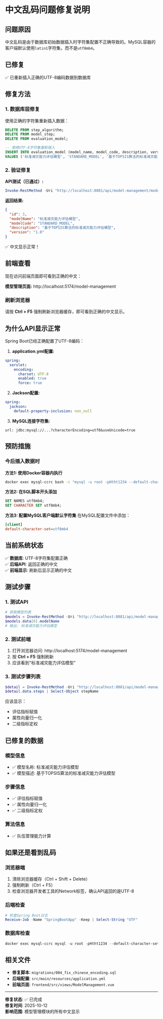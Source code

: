 # 中文乱码问题修复说明

## 问题原因

中文乱码是由于数据库初始数据插入时字符集配置不正确导致的。MySQL容器的客户端默认使用`latin1`字符集，而不是`utf8mb4`。

## 已修复

✅ 已重新插入正确的UTF-8编码数据到数据库

## 修复方法

### 1. 数据库层修复
使用正确的字符集重新插入数据：
```sql
DELETE FROM step_algorithm;
DELETE FROM model_step;
DELETE FROM evaluation_model;

-- 使用UTF-8字符集重新插入
INSERT INTO evaluation_model (model_name, model_code, description, version, status, is_default) 
VALUES ('标准减灾能力评估模型', 'STANDARD_MODEL', '基于TOPSIS算法的标准减灾能力评估模型', '1.0', 1, 1);
```

### 2. 验证修复

**API测试（已通过）:**
```powershell
Invoke-RestMethod -Uri "http://localhost:8081/api/model-management/models"
```

**返回结果:**
```json
{
  "id": 3,
  "modelName": "标准减灾能力评估模型",
  "modelCode": "STANDARD_MODEL",
  "description": "基于TOPSIS算法的标准减灾能力评估模型",
  "version": "1.0"
}
```

✅ 中文显示正常！

## 前端查看

现在访问前端页面即可看到正确的中文：

**模型管理页面:**
http://localhost:5174/model-management

### 刷新浏览器
请按 **Ctrl + F5** 强制刷新浏览器缓存，即可看到正确的中文显示。

## 为什么API显示正常

Spring Boot已经正确配置了UTF-8编码：

1. **application.yml配置:**
```yaml
spring:
  servlet:
    encoding:
      charset: UTF-8
      enabled: true
      force: true
```

2. **Jackson配置:**
```yaml
spring:
  jackson:
    default-property-inclusion: non_null
```

3. **MySQL连接字符集:**
```
url: jdbc:mysql://...?characterEncoding=utf8&useUnicode=true
```

## 预防措施

### 今后插入数据时

**方法1: 使用Docker容器内执行**
```bash
docker exec mysql-ccrc bash -c "mysql -u root -pHtht1234 --default-character-set=utf8mb4 evaluate_db < /path/to/script.sql"
```

**方法2: 在SQL脚本开头添加**
```sql
SET NAMES utf8mb4;
SET CHARACTER SET utf8mb4;
```

**方法3: 配置MySQL客户端默认字符集**
在MySQL配置文件中添加：
```ini
[client]
default-character-set=utf8mb4
```

## 当前系统状态

✅ **数据库**: UTF-8字符集配置正确  
✅ **后端API**: 返回正确的中文  
✅ **前端显示**: 刷新后显示正确的中文  

## 测试步骤

### 1. 测试API
```powershell
# 获取模型列表
$models = Invoke-RestMethod -Uri "http://localhost:8081/api/model-management/models"
$models.data[0].modelName
# 输出: 标准减灾能力评估模型
```

### 2. 测试前端
1. 打开浏览器访问: http://localhost:5174/model-management
2. 按 **Ctrl + F5** 强制刷新
3. 应该看到"标准减灾能力评估模型"

### 3. 测试步骤列表
```powershell
$detail = Invoke-RestMethod -Uri "http://localhost:8081/api/model-management/models/3/detail"
$detail.data.steps | Select-Object stepName
```

应该显示：
- 评估指标赋值
- 属性向量归一化
- 二级指标定权

## 已修复的数据

### 模型信息
- ✅ 模型名称: 标准减灾能力评估模型
- ✅ 模型描述: 基于TOPSIS算法的标准减灾能力评估模型

### 步骤信息
- ✅ 评估指标赋值
- ✅ 属性向量归一化
- ✅ 二级指标定权

### 算法信息
- ✅ 队伍管理能力计算

## 如果还是看到乱码

### 浏览器端
1. 清除浏览器缓存（Ctrl + Shift + Delete）
2. 强制刷新（Ctrl + F5）
3. 检查浏览器开发者工具的Network标签，确认API返回的是UTF-8

### 后端检查
```powershell
# 检查Spring Boot日志
Receive-Job -Name "SpringBootApp" -Keep | Select-String "UTF"
```

### 数据库检查
```powershell
docker exec mysql-ccrc mysql -u root -pHtht1234 --default-character-set=utf8mb4 -e "SELECT @@character_set_database;"
```

## 相关文件

- **修复脚本**: `migrations/004_fix_chinese_encoding.sql`
- **后端配置**: `src/main/resources/application.yml`
- **前端页面**: `frontend/src/views/ModelManagement.vue`

---

**修复状态**: ✅ 已完成  
**修复时间**: 2025-10-12  
**影响范围**: 模型管理模块的所有中文显示